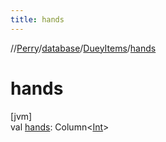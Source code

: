 ```yaml
---
title: hands
---
```

//[Perry](../../../index.html)/[database](../index.html)/[DueyItems](index.html)/[hands](hands.html)



# hands



[jvm]\
val [hands](hands.html): Column&lt;[Int](https://kotlinlang.org/api/latest/jvm/stdlib/kotlin/-int/index.html)&gt;




